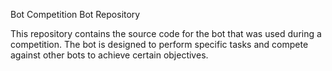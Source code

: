 Bot Competition Bot Repository

This repository contains the source code for the bot that was used during a competition. The bot is designed to perform specific tasks and compete against other bots to achieve certain objectives. 
